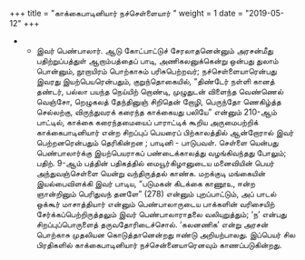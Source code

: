 ﻿+++
title = "காக்கைபாடினியார் நச்செள்ளையார்  "
weight = 1
date = "2019-05-12"
+++


- - இவர் பெண்பாலார். ஆடு கோட்பாட்டுச் சேரலாதனென்னும் அரசன்மீது  பதிற்றுப்பத்துள் ஆறாம்பத்தைப் பாடி, அணிகலனுக்கென்று ஒன்பது துலாம் பொன்னும், நூறாயிரம் பொற்காசும் பரிசுபெற்றவர்; நச்செள்ளையாரென்பது இவரது இயற்பெயரென்பதும், குறுந்தொகையில், “திண்டேர் நள்ளி கானத் தண்டர், பல்லா பயந்த நெய்யிற் றொண்டி, முழுதுடன் விளைந்த வெண்ணெல் வெஞ்சோ, றெழுகலத் தேந்தினுஞ் சிறிதென் றோழி, பெருந்தோ ணெகிழ்த்த செல்லற்கு, விருந்துவரக் கரைந்த காக்கையது பலியே” என்னும் 210-ஆம் பாட்டில், காக்கை கரைந்தமையைப் பாராட்டிக் கூறிய அருமைபற்றிக்  காக்கைபாடினியார் என்ற சிறப்புப் பெயரைப் பிற்காலத்தில் ஆன்றோரால் இவர் பெற்றனரென்பதும் தெரிகின்றன ; பாடினி - பாடுபவள். செள்ளை யென்பது பெண்பாலார்க்கு இயற்பெயராகப் பண்டைக்காலத்து வழங்கிவந்தது போலும்;  பதிற். 9-ஆம் பத்தின் பதிகத்தில் மையூர்கிழானுடைய மனைவியின் பெயர் அந்துவஞ்செள்ளை யென்று வந்திருத்தல் காண்க. மறக்குடி மங்கையின் இயல்பைவிளக்கி இவர் பாடிய, “படுமகன் கிடக்கை காணூஉ, ஈன்ற ஞான்றினும் பெரிதுவந் தனளே” (278)  என்னும்  புறப்பாட்டும், அப் பாடல் ஒக்கூர் மாசாத்தியார் என்னும் பெண்பாலாருடைய பாக்களின் வரிசையிற் சேர்க்கப்பெற்றிருத்தலும் இவர் பெண்பாலாராதலை வலியுறுத்தும்; ‘ந’ என்பது சிறப்புப்பொருளைத் தருவதோரிடைச்சொல். ‘கலனணிக’ என்று அரசன் பொற்காசு முதலியன கொடுத்தானென்றது ஈண்டு அறியற்பாலது. இப்பெயர் சில பிரதிகளில் காக்கைபாடினியார் நச்சென்னையாரெனவும் காணப்படுகின்றது. 
